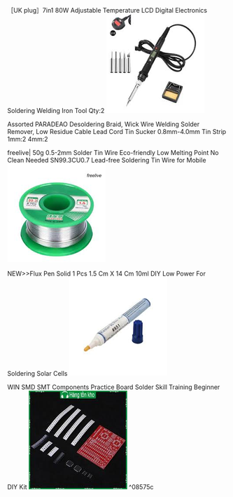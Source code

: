［UK plug］7in1 80W Adjustable Temperature LCD Digital Electronics Soldering Welding Iron Tool
Qty:2
![](Pasted%20image%2020241020023102.webp)

Assorted PARADEAO Desoldering Braid, Wick Wire Welding Solder Remover, Low Residue Cable Lead Cord Tin Sucker 0.8mm-4.0mm Tin Strip
1mm:2
4mm:2

freelive| 50g 0.5-2mm Solder Tin Wire Eco-friendly Low Melting Point No Clean Needed SN99.3CU0.7 Lead-free Soldering Tin Wire for Mobile
![](Pasted%20image%2020241020023139.webp)

NEW>>Flux Pen Solid 1 Pcs 1.5 Cm X 14 Cm 10ml DIY Low Power For Soldering Solar Cells
![](Pasted%20image%2020241020023202.webp)

WIN SMD SMT Components Practice Board Solder Skill Training Beginner DIY Kit
![](Pasted%20image%2020241020023219.webp) ^08575c